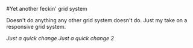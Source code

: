#Yet another feckin' grid system

Doesn't do anything any other grid system doesn't do. Just my take on a responsive grid system.

*Just a quick change*
*Just a quick change 2*